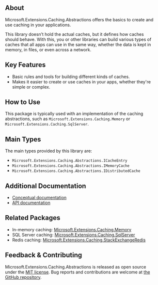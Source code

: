## About

<!-- A description of the package and where one can find more documentation -->

Microsoft.Extensions.Caching.Abstractions offers the basics to create and use caching in your applications.

This library doesn’t hold the actual caches, but it defines how caches should behave.
With this, you or other libraries can build various types of caches that all apps can use in the same way, whether the data is kept in memory, in files, or even across a network.

## Key Features

<!-- The key features of this package -->

* Basic rules and tools for building different kinds of caches.
* Makes it easier to create or use caches in your apps, whether they're simple or complex.

## How to Use

<!-- A compelling example on how to use this package with code, as well as any specific guidelines for when to use the package -->

This package is typically used with an implementation of the caching abstractions, such as `Microsoft.Extensions.Caching.Memory` or `Microsoft.Extensions.Caching.SqlServer`.

## Main Types

<!-- The main types provided in this library -->

The main types provided by this library are:

* `Microsoft.Extensions.Caching.Abstractions.ICacheEntry`
* `Microsoft.Extensions.Caching.Abstractions.IMemoryCache`
* `Microsoft.Extensions.Caching.Abstractions.IDistributedCache`

## Additional Documentation

<!-- Links to further documentation. Remove conceptual documentation if not available for the library. -->

* [Conceptual documentation](https://learn.microsoft.com/dotnet/core/extensions/caching)
* [API documentation](https://learn.microsoft.com/dotnet/api/microsoft.extensions.caching)

## Related Packages

<!-- The related packages associated with this package -->

* In-memory caching: [Microsoft.Extensions.Caching.Memory](https://www.nuget.org/packages/Microsoft.Extensions.Caching.Memory/)
* SQL Server caching: [Microsoft.Extensions.Caching.SqlServer](https://www.nuget.org/packages/Microsoft.Extensions.Caching.SqlServer/)
* Redis caching: [Microsoft.Extensions.Caching.StackExchangeRedis](https://www.nuget.org/packages/Microsoft.Extensions.Caching.StackExchangeRedis/)

## Feedback & Contributing

<!-- How to provide feedback on this package and contribute to it -->

Microsoft.Extensions.Caching.Abstractions is released as open source under the [MIT license](https://licenses.nuget.org/MIT). Bug reports and contributions are welcome at [the GitHub repository](https://github.com/dotnet/runtime).
